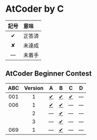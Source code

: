 # AtCoder by C #

|記号|意味|
|:-:|:-|
|&#x2714;|正答済|
|&#x2718;|未達成|
|&#x2014;|未着手|

## AtCoder Beginner Contest ##

|ABC|Version|A|B|C|D|
|:-:|:-:|:-:|:-:|:-:|:-:|
|001|1|[&#x2714;](ABC001/ABC001_A_v01.c)|[&#x2714;](ABC001/ABC001_B_v01.c)|[&#x2714;](ABC001/ABC001_C_v01.c)|&#x2014;|
|006|1|[&#x2714;](ABC006/ABC006_A_v01.c)|[&#x2714;](ABC006/ABC006_B_v01.c)|&#x2014;|&#x2014;|
|   |2|&#x2014;|[&#x2714;](ABC006/ABC006_B_v02.c)|&#x2014;|&#x2014;|
|   |3|&#x2014;|[&#x2714;](ABC006/ABC006_B_v03.c)|&#x2014;|&#x2014;|
|069|1|&#x2014;|[&#x2714;](ABC069/ABC069_B_v01.c)|&#x2014;|&#x2014;|
